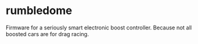 # rumbledome
Firmware for a seriously smart electronic boost controller.  Because not all boosted cars are for drag racing.
